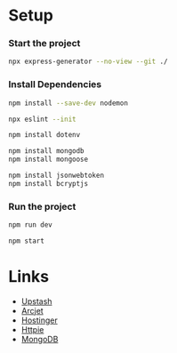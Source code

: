 # Setup

### Start the project

```bash
npx express-generator --no-view --git ./
```

### Install Dependencies

```bash
npm install --save-dev nodemon

npx eslint --init

npm install dotenv

npm install mongodb
npm install mongoose

npm install jsonwebtoken
npm install bcryptjs
```

### Run the project

```bash
npm run dev

npm start
```

# Links

- [Upstash](https://upstash.com/)
- [Arcjet](https://arcjet.com/)
- [Hostinger](https://www.hostinger.com/)
- [Httpie](https://httpie.io/)
- [MongoDB](https://www.mongodb.com/)